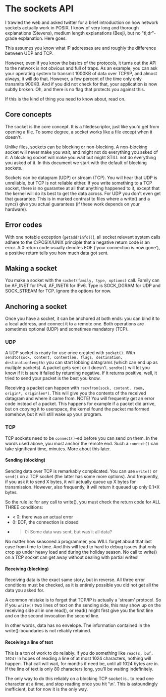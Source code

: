 # The sockets API
I trawled the web and asked twitter for a brief introduction on how network sockets actually work in POSIX. I know of very long and thorough explanations (Stevens), medium length explanations (Beej), but no "tl;dr"-grade explanation. Here goes.

This assumes you know what IP addresses are and roughly the difference between UDP and TCP. 

However, even if you know the basics of the protocols, it turns out the API to the network is not obvious and full of traps. As an example, you can ask your operating system to transmit 1000KB of data over TCP/IP, and almost always, it will do that. However, a few percent of the time only only transmits 900KB. And if you did not check for that, your application is now subtly broken. Oh, and there is no flag that protects you against this.

If this is the kind of thing you need to know about, read on.

## Core concepts
The socket is the core concept. It is a filedescriptor, just like you'd get from opening a file. To some degree, a socket works like a file except when it doesn't.

Unlike files, sockets can be blocking or non-blocking. A non-blocking socket will never make you wait, and might not do everything you asked of it. A blocking socket will make you wait but might STILL not do everything you asked of it. In this document we start with the default of blocking sockets.

Sockets can be datagram (UDP) or stream (TCP). You will hear that UDP is unreliable, but TCP is not reliable either. If you write something to a TCP socket, there is no guarantee at all that anything happened to it, except that the kernel will do its best to get the data across. For UDP you don't even get that guarantee. This is in marked contrast to files where a write() and a sync() give you actual guarantees (if these work depends on your hardware).
## Error codes
With one notable exception (`getaddrinfo()`), all socket relevant system calls adhere to the C/POSIX/UNIX principle that a negative return code is an error. A 0 return code usually denotes EOF ('your connection is now gone'), a positive return tells you how much data got sent.

## Making a socket
You make a socket with the `socket(family, type, options)` call. Family can be AF_INET for IPv4, AF_INET6 for IPv6. Type is SOCK_DGRAM for UDP and SOCK_STREAM for TCP. Ignore the options for now.

## Anchoring a socket
Once you have a socket, it can be anchored at both ends: you can bind it to a local address, and connect it to a remote one. Both operations are sometimes optional (UDP) and sometimes mandatory (TCP).

### UDP
A UDP socket is ready for use once created with `socket()`. With `sendto(sock, content, contentlen, flags, destination, destinationlength)` you can start lobbing datagrams (which can end up as multiple packets). A packet gets sent or it doesn't. `sendto()` will let you know if it is sure it failed by returning negative. If it returns positive, well, it tried to send your packet is the best you know.

Receiving a packet can happen with `recvfrom(sock, content, room, origin*, originlen*)`. This will give you the contents of the received datagram and where it came from. NOTE! You will frequently get an error code instead of a packet. This happens for example if a packet did arrive, but on copying it to userspace, the kernel found the packet malformed somehow, but it will still wake up your program.

### TCP
TCP sockets need to be `connect()`-ed before you can send on them. In the words used above, you must anchor the remote end. Such a `connect()` can take significant time, minutes. More about this later. 

#### Sending (blocking)
Sending data over TCP is remarkably complicated. You can use `write()` or `send()` on a TCP socket (the latter has some more options). And frequently, if you ask it to send X bytes, it will actually queue up X bytes for transmission. However, also frequently, it will return it queued up only 0.1*X bytes. 

So the rule is: for any call to write(), you must check the return code for ALL THREE conditions: 
* < 0: there was an actual error
* 0: EOF, the connection is closed
* > 0: Some data was sent, but was it all data?

No matter how seasoned a programmer, you WILL forget about that last case from time to time. And this will lead to hard to debug issues that only crop up under heavy load and during the holiday season. No call to write() on a TCP socket can get away without dealing with partial writes!

#### Receiving (blocking)
Receiving data is the exact same story, but in reverse. All three error conditions must be checked, as it is entirely possible you did not get all the data you asked for. 

A common mistake is to forget that TCP/IP is actually a 'stream' protocol. So if you `write()` two lines of text on the sending side, this may show up on the receiving side all in one read(), or read() might first give you the first line and on the second invocation the second line.

In other words, data has no envelope. The information contained in the write()-boundaries is not reliably retained. 

#### Receiving a line of text
This is a ton of work to do reliably. If you do something like `read(s, buf, 1024)` in hopes of reading a line of at most 1024 characters, nothing will happen. That call will wait, for months if need be, until all 1024 bytes are in. If the line of text is only 80 characters long, you'll be waiting indefinitely.

The only way to do this reliably on a blocking TCP socket is.. to read one character at a time, and stop reading once you hit '\n'. This is astoundingly inefficient, but for now it is the only way.
